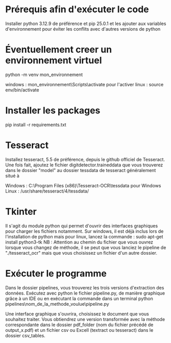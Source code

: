 # Prérequis afin d'exécuter le code

Installer python 3.12.9 de préférence et pip 25.0.1 et les ajouter aux variables d'environnement pour éviter les conflits avec d'autres versions de python

# Éventuellement creer un environnement virtuel 
python -m venv mon_environnement

windows : mon_environnement\Scripts\activate pour l'activer
linux : source env/bin/activate

# Installer les packages
pip install -r requirements.txt

# Tesseract 
Installez tesseract, 5.5 de préférence, depuis le github officiel de Tesseract. Une fois fait, ajoutez le fichier digitdetector.traineddata que vous trouverez dans le dossier "model" au dossier tessdata de tesseract généralement situé à

Windows : C:\Program Files (x86)\Tesseract-OCR\tessdata pour Windows
Linux : /usr/share/tesseract/4/tessdata/

# Tkinter
Il s'agit du module python qui permet d'ouvrir des interfaces graphiques pour charger les fichiers notamment. Sur windows, il est déjà inclus lors de l'installation de python
mais pour linux, lancez la commande : sudo apt-get install python3-tk
NB : Attention au chemin du fichier que vous ouvrez lorsque vous changez de méthode, il se peut que vous lanciez le pipeline de "./tesseract_ocr" mais que vous choisissez un fichier
d'un autre dossier.


# Exécuter le programme
Dans le dossier pipelines, vous trouverez les trois versions d'extraction des données. Exécutez avec python le fichier pipeline.py, de manière graphique grâce à un IDE ou en exécutant la commande dans un terminal python pipelines\nom_de_la_methode_voulue\pipeline.py

Une interface graphique s'ouvrira, choisissez le document que vous souhaitez traiter. Vous obtiendrez une version transformée avec la méthode correspondante dans le dossier pdf_folder (nom du fichier précédé de output_x.pdf) et un fichier csv ou Excell (textract ou tesseract) dans le dossier csv_tables.

